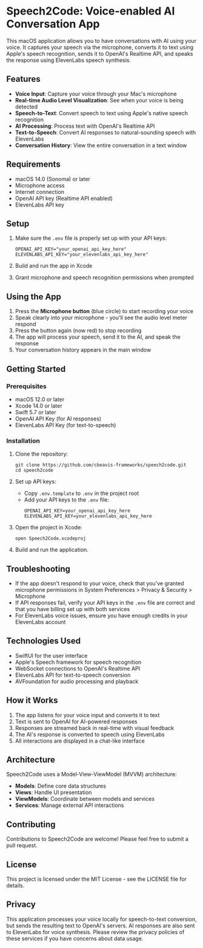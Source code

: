 # Speech2Code: Voice-enabled AI Conversation App

This macOS application allows you to have conversations with AI using your voice. It captures your speech via the microphone, converts it to text using Apple's speech recognition, sends it to OpenAI's Realtime API, and speaks the response using ElevenLabs speech synthesis.

## Features

- **Voice Input**: Capture your voice through your Mac's microphone
- **Real-time Audio Level Visualization**: See when your voice is being detected
- **Speech-to-Text**: Convert speech to text using Apple's native speech recognition
- **AI Processing**: Process text with OpenAI's Realtime API
- **Text-to-Speech**: Convert AI responses to natural-sounding speech with ElevenLabs
- **Conversation History**: View the entire conversation in a text window

## Requirements

- macOS 14.0 (Sonoma) or later
- Microphone access
- Internet connection
- OpenAI API key (Realtime API enabled)
- ElevenLabs API key

## Setup

1. Make sure the `.env` file is properly set up with your API keys:
   ```
   OPENAI_API_KEY="your_openai_api_key_here"
   ELEVENLABS_API_KEY="your_elevenlabs_api_key_here"
   ```

2. Build and run the app in Xcode

3. Grant microphone and speech recognition permissions when prompted

## Using the App

1. Press the **Microphone button** (blue circle) to start recording your voice
2. Speak clearly into your microphone - you'll see the audio level meter respond
3. Press the button again (now red) to stop recording
4. The app will process your speech, send it to the AI, and speak the response
5. Your conversation history appears in the main window

## Getting Started

### Prerequisites

- macOS 12.0 or later
- Xcode 14.0 or later
- Swift 5.7 or later
- OpenAI API Key (for AI responses)
- ElevenLabs API Key (for text-to-speech)

### Installation

1. Clone the repository:
   ```
   git clone https://github.com/cbeavis-frameworks/speech2code.git
   cd speech2code
   ```

2. Set up API keys:
   - Copy `.env.template` to `.env` in the project root
   - Add your API keys to the `.env` file:
     ```
     OPENAI_API_KEY=your_openai_api_key_here
     ELEVENLABS_API_KEY=your_elevenlabs_api_key_here
     ```

3. Open the project in Xcode:
   ```
   open Speech2Code.xcodeproj
   ```

4. Build and run the application.

## Troubleshooting

- If the app doesn't respond to your voice, check that you've granted microphone permissions in System Preferences > Privacy & Security > Microphone
- If API responses fail, verify your API keys in the `.env` file are correct and that you have billing set up with both services
- For ElevenLabs voice issues, ensure you have enough credits in your ElevenLabs account

## Technologies Used

- SwiftUI for the user interface
- Apple's Speech framework for speech recognition
- WebSocket connections to OpenAI's Realtime API
- ElevenLabs API for text-to-speech conversion
- AVFoundation for audio processing and playback

## How it Works

1. The app listens for your voice input and converts it to text
2. Text is sent to OpenAI for AI-powered responses
3. Responses are streamed back in real-time with visual feedback
4. The AI's response is converted to speech using ElevenLabs
5. All interactions are displayed in a chat-like interface

## Architecture

Speech2Code uses a Model-View-ViewModel (MVVM) architecture:

- **Models**: Define core data structures
- **Views**: Handle UI presentation
- **ViewModels**: Coordinate between models and services
- **Services**: Manage external API interactions

## Contributing

Contributions to Speech2Code are welcome! Please feel free to submit a pull request.

## License

This project is licensed under the MIT License - see the LICENSE file for details.

## Privacy

This application processes your voice locally for speech-to-text conversion, but sends the resulting text to OpenAI's servers. AI responses are also sent to ElevenLabs for voice synthesis. Please review the privacy policies of these services if you have concerns about data usage.
